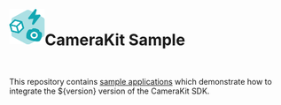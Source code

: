 <img align="left" width="64" height="64" src="docs/camerakit_icon.svg">

# CameraKit Sample

</br>

This repository contains [sample applications](./samples) which demonstrate how to integrate the ${version} version of the CameraKit SDK.
